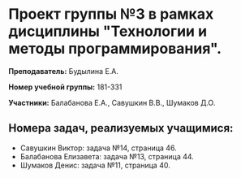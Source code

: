 # Проект группы №3 в рамках дисциплины "Технологии и методы программирования".

**Преподаватель:** Будылина Е.А.

**Номер учебной группы:** 181-331

**Участники:** Балабанова Е.А., Савушкин В.В., Шумаков Д.О.

## Номера задач, реализуемых учащимися:
* Савушкин Виктор: задача №14, страница 46.
* Балабанова Елизавета: задача №13, страница 44.
* Шумаков Денис: задача №11, страница 40.
